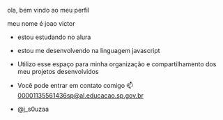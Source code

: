 ola, bem vindo ao meu perfil
 
  meu nome é joao victor

- estou estudando no alura
- estou me desenvolvendo na linguagem javascript
- Utilizo esse espaço para minha organização e compartilhamento dos meu projetos desenvolvidos

- Você pode entrar em contato comigo 📫
  00001135561436sp@al.educacao.sp.gov.br

- @j_s0uzaa
